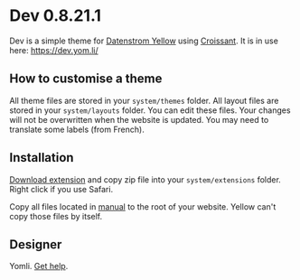Dev 0.8.21.1
==============

Dev is a simple theme for [Datenstrom Yellow](https://datenstrom.se/yellow/) using [Croissant](https://github.com/yomli/croissant/). It is in use here: <https://dev.yom.li/>

## How to customise a theme

All theme files are stored in your `system/themes` folder. All layout files are stored in your `system/layouts` folder. You can edit these files. Your changes will not be overwritten when the website is updated. You may need to translate some labels (from French).

## Installation

[Download extension](https://github.com/yomli/yellow-extensions/raw/main/zip/dev.zip) and copy zip file into your `system/extensions` folder. Right click if you use Safari.

Copy all files located in [manual](https://github.com/yomli/yellow-extensions/raw/main/zip/dev-manual.zip) to the root of your website. Yellow can't copy those files by itself.

## Designer

Yomli. [Get help](https://datenstrom.se/yellow/help/).
